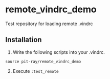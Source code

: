 # remote_vindrc_demo
Test repository for loading remote .vindrc


## Installation
1. Write the following scripts into your .vindrc.

```vim
source pit-ray/remote_vindrc_demo
```

2. Execute `:test_remote`

